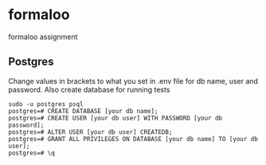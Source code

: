 # formaloo
formaloo assignment

## Postgres
Change values in brackets to what you set in .env file for db name, user and password.
Also create database for running tests
```commandline
sudo -u postgres psql
postgres=# CREATE DATABASE [your db name];
postgres=# CREATE USER [your db user] WITH PASSWORD [your db password];
postgres=# ALTER USER [your db user] CREATEDB;
postgres=# GRANT ALL PRIVILEGES ON DATABASE [your db name] TO [your db user];
postgres=# \q
```
